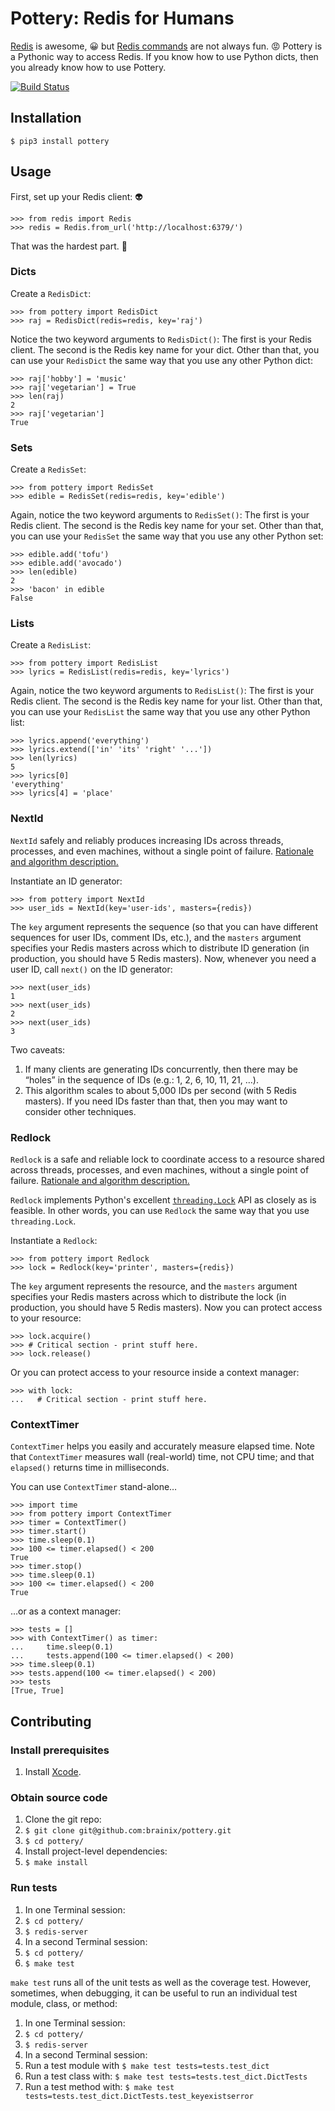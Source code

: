 # Pottery: Redis for Humans

[Redis](http://redis.io/) is awesome, :grinning: but [Redis
commands](http://redis.io/commands) are not always fun. :rage:  Pottery is a
Pythonic way to access Redis.  If you know how to use Python dicts, then you
already know how to use Pottery.

[![Build Status](https://travis-ci.org/brainix/pottery.svg)](https://travis-ci.org/brainix/pottery)

## Installation

    $ pip3 install pottery

## Usage

First, set up your Redis client: :alien:

    >>> from redis import Redis
    >>> redis = Redis.from_url('http://localhost:6379/')

That was the hardest part. :grimacing:



### Dicts

Create a `RedisDict`:

    >>> from pottery import RedisDict
    >>> raj = RedisDict(redis=redis, key='raj')

Notice the two keyword arguments to `RedisDict()`:  The first is your Redis
client.  The second is the Redis key name for your dict.  Other than that, you
can use your `RedisDict` the same way that you use any other Python dict:

    >>> raj['hobby'] = 'music'
    >>> raj['vegetarian'] = True
    >>> len(raj)
    2
    >>> raj['vegetarian']
    True



### Sets

Create a `RedisSet`:

    >>> from pottery import RedisSet
    >>> edible = RedisSet(redis=redis, key='edible')

Again, notice the two keyword arguments to `RedisSet()`:  The first is your
Redis client.  The second is the Redis key name for your set.  Other than that,
you can use your `RedisSet` the same way that you use any other Python set:

    >>> edible.add('tofu')
    >>> edible.add('avocado')
    >>> len(edible)
    2
    >>> 'bacon' in edible
    False



### Lists

Create a `RedisList`:

    >>> from pottery import RedisList
    >>> lyrics = RedisList(redis=redis, key='lyrics')

Again, notice the two keyword arguments to `RedisList()`:  The first is your Redis client.  The second is the Redis key name for your list.  Other than that, you can use your `RedisList` the same way that you use any other Python list:

    >>> lyrics.append('everything')
    >>> lyrics.extend(['in' 'its' 'right' '...'])
    >>> len(lyrics)
    5
    >>> lyrics[0]
    'everything'
    >>> lyrics[4] = 'place'



### NextId

`NextId` safely and reliably produces increasing IDs across threads, processes, and even machines, without a single point of failure.  [Rationale and algorithm description.](http://antirez.com/news/102)

Instantiate an ID generator:

    >>> from pottery import NextId
    >>> user_ids = NextId(key='user-ids', masters={redis})

The `key` argument represents the sequence (so that you can have different sequences for user IDs, comment IDs, etc.), and the `masters` argument specifies your Redis masters across which to distribute ID generation (in production, you should have 5 Redis masters).  Now, whenever you need a user ID, call `next()` on the ID generator:

    >>> next(user_ids)
    1
    >>> next(user_ids)
    2
    >>> next(user_ids)
    3

Two caveats:

1. If many clients are generating IDs concurrently, then there may be &ldquo;holes&rdquo; in the sequence of IDs (e.g.: 1, 2, 6, 10, 11, 21, &hellip;).
2. This algorithm scales to about 5,000 IDs per second (with 5 Redis masters).  If you need IDs faster than that, then you may want to consider other techniques.



### Redlock

`Redlock` is a safe and reliable lock to coordinate access to a resource shared across threads, processes, and even machines, without a single point of failure.  [Rationale and algorithm description.](http://redis.io/topics/distlock)

`Redlock` implements Python's excellent [`threading.Lock`](https://docs.python.org/3/library/threading.html#lock-objects) API as closely as is feasible.  In other words, you can use `Redlock` the same way that you use `threading.Lock`.

Instantiate a `Redlock`:

    >>> from pottery import Redlock
    >>> lock = Redlock(key='printer', masters={redis})

The `key` argument represents the resource, and the `masters` argument specifies your Redis masters across which to distribute the lock (in production, you should have 5 Redis masters).  Now you can protect access to your resource:

    >>> lock.acquire()
    >>> # Critical section - print stuff here.
    >>> lock.release()

Or you can protect access to your resource inside a context manager:

    >>> with lock:
    ...   # Critical section - print stuff here.



### ContextTimer

`ContextTimer` helps you easily and accurately measure elapsed time.  Note that `ContextTimer` measures wall (real-world) time, not CPU time; and that `elapsed()` returns time in milliseconds.

You can use `ContextTimer` stand-alone&hellip;

    >>> import time
    >>> from pottery import ContextTimer
    >>> timer = ContextTimer()
    >>> timer.start()
    >>> time.sleep(0.1)
    >>> 100 <= timer.elapsed() < 200
    True
    >>> timer.stop()
    >>> time.sleep(0.1)
    >>> 100 <= timer.elapsed() < 200
    True

&hellip;or as a context manager:

    >>> tests = []
    >>> with ContextTimer() as timer:
    ...     time.sleep(0.1)
    ...     tests.append(100 <= timer.elapsed() < 200)
    >>> time.sleep(0.1)
    >>> tests.append(100 <= timer.elapsed() < 200)
    >>> tests
    [True, True]



## Contributing

### Install prerequisites

1. Install [Xcode](https://developer.apple.com/xcode/downloads/).

### Obtain source code

1. Clone the git repo:
  1. `$ git clone git@github.com:brainix/pottery.git`
  2. `$ cd pottery/`
2. Install project-level dependencies:
  1. `$ make install`

### Run tests

1. In one Terminal session:
  1. `$ cd pottery/`
  2. `$ redis-server`
2. In a second Terminal session:
  1. `$ cd pottery/`
  2. `$ make test`

`make test` runs all of the unit tests as well as the coverage test.  However, sometimes, when debugging, it can be useful to run an individual test module, class, or method:

1. In one Terminal session:
  1. `$ cd pottery/`
  2. `$ redis-server`
2. In a second Terminal session:
  1. Run a test module with `$ make test tests=tests.test_dict`
  2. Run a test class with: `$ make test tests=tests.test_dict.DictTests`
  3. Run a test method with: `$ make test tests=tests.test_dict.DictTests.test_keyexistserror`
